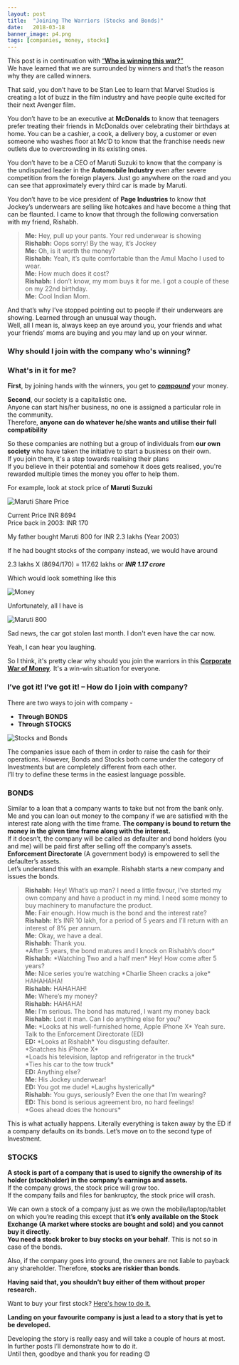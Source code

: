 ```yaml
---
layout: post
title:  "Joining The Warriors (Stocks and Bonds)"
date:   2018-03-18
banner_image: p4.png
tags: [companies, money, stocks]
---
```


This post is in continuation with [“**Who is winning this war?**”](https://investingknights.com/2018/03/15/who-is-winning-this-war/)<br/>
We have learned that we are surrounded by winners and that’s the reason why they are called winners.<br/>

That said, you don’t have to be Stan Lee to learn that Marvel Studios is creating a lot of buzz in the film industry and have people quite excited for their next Avenger film.<br/>

You don’t have to be an executive at **McDonalds** to know that teenagers prefer treating their friends in McDonalds over celebrating their birthdays at home. You can be a cashier, a cook, a delivery boy, a customer or even someone who washes floor at Mc’D to know that the franchise needs new outlets due to overcrowding in its existing ones.<br/>
<!--more-->

You don’t have to be a CEO of Maruti Suzuki to know that the company is the undisputed leader in the **Automobile Industry** even after severe competition from the foreign players. Just go anywhere on the road and you can see that approximately every third car is made by Maruti.<br/>

You don’t have to be vice president of **Page Industries** to know that Jockey’s underwears are selling like hotcakes and have become a thing that can be flaunted. I came to know that through the following conversation with my friend, Rishabh.<br/>

>**Me:** Hey, pull up your pants. Your red underwear is showing<br/>
**Rishabh:** Oops sorry! By the way, it’s Jockey<br/>
**Me:** Oh, is it worth the money?<br/>
**Rishabh:** Yeah, it’s quite comfortable than the Amul Macho I used to wear.<br/>
**Me:** How much does it cost?<br/>
**Rishabh:** I don’t know, my mom buys it for me. I got a couple of these on my 22nd birthday.<br/>
**Me:** Cool Indian Mom.

And that’s why I’ve stopped pointing out to people if their underwears are showing. Learned through an unusual way though.<br/>
Well, all I mean is, always keep an eye around you, your friends and what your friends’ moms are buying and you may land up on your winner.<br/>

### **Why should I join with the company who's winning?**

### **What's in it for me?**

**First**, by joining hands with the winners, you get to [***compound***](https://investingknights.com/2018/03/17/befriending-compound-interest/) your money.

**Second**, our society is a capitalistic one.<br/>
Anyone can start his/her business, no one is assigned a particular role in the community.<br/>
Therefore, **anyone can do whatever he/she wants and utilise their full compatibility**<br/>

So these companies are nothing but a group of individuals from **our own society** who have taken the initiative to start a business on their own.<br/>
If you join them, it's a step towards realising their plans<br/>
If you believe in their potential and somehow it does gets realised, you're rewarded multiple times the money you offer to help them.

For example, look at stock price of **Maruti Suzuki**<br/>

<img src="/images/posts/p4_p1.png" alt="Maruti Share Price" style="display: block; margin-left: auto; margin-right: auto;"/>

Current Price INR 8694<br/>
Price back in 2003: INR 170

My father bought Maruti 800 for INR 2.3 lakhs (Year 2003)

If he had bought stocks of the company instead, we would have around

2.3 lakhs X (8694/170) = 117.62 lakhs or ***INR 1.17 crore***

Which would look something like this

<img src="/images/posts/p4_p2.jpg" alt="Money" style="display: block; margin-left: auto; margin-right: auto;"/>

Unfortunately, all I have is 

<img src="/images/posts/p4_p3.png" alt="Maruti 800" style="display: block; margin-left: auto; margin-right: auto;"/>

Sad news, the car got stolen last month. I don't even have the car now.

Yeah, I can hear you laughing.

So I think, it's pretty clear why should you join the warriors in this [**Corporate War of Money**](https://investingknights.com/2018/03/14/war-of-money/). It's a win-win situation for everyone.

### I’ve got it! I’ve got it! – How do I join with company?

There are two ways to join with company -
- **Through BONDS**
- **Through STOCKS**

<img src="/images/posts/p4_1.jpg" alt="Stocks and Bonds" style="display: block; margin-left: auto; margin-right: auto;"/>

The companies issue each of them in order to raise the cash for their operations. However, Bonds and Stocks both come under the category of Investments but are completely different from each other.<br/> 
I’ll try to define these terms in the easiest language possible.

### BONDS

Similar to a loan that a company wants to take but not from the bank only. Me and you can loan out money to the company if we are satisfied with the interest rate along with the time frame. **The company is bound to return the money in the given time frame along with the interest.**<br/> 
If it doesn’t, the company will be called as defaulter and bond holders (you and me) will be paid first after selling off the company’s assets. **Enforcement Directorate** (A government body) is empowered to sell the defaulter’s assets.<br/>
Let’s understand this with an example. Rishabh starts a new company and issues the bonds.

>**Rishabh:** Hey! What’s up man? I need a little favour, I’ve started my own company and have a product in my mind. I need some money to buy machinery to manufacture the product.<br/>
**Me:** Fair enough. How much is the bond and the interest rate?<br/>
**Rishabh:** It’s INR 10 lakh, for a period of 5 years and I’ll return with an interest of 8% per annum.<br/>
**Me:** Okay, we have a deal.<br/>
**Rishabh:** Thank you.<br/>
\*After 5 years, the bond matures and I knock on Rishabh’s door\*<br/>
**Rishabh:** \*Watching Two and a half men\* Hey! How come after 5 years?<br/>
**Me:** Nice series you’re watching \*Charlie Sheen cracks a joke\* HAHAHAHA!<br/>
**Rishabh:**  HAHAHAH!<br/>
**Me:** Where’s my money?<br/>
**Rishabh:** HAHAHA!<br/>
**Me:** I’m serious. The bond has matured, I want my money back<br/>
**Rishabh:** Lost it man. Can I do anything else for you?<br/>
**Me:** \*Looks at his well-furnished home, Apple iPhone X\* Yeah sure. Talk to the Enforcement Directorate (ED)<br/>
**ED:** \*Looks at Rishabh\* You disgusting defaulter.<br/> 
\*Snatches his iPhone X\*<br/>
\*Loads his television, laptop and refrigerator in the truck\*<br/>
\*Ties his car to the tow truck\*<br/>
**ED:** Anything else?<br/>
**Me:** His Jockey underwear!<br/>
**ED:** You got me dude! \*Laughs hysterically\*<br/>
**Rishabh:** You guys, seriously? Even the one that I’m wearing?<br/>
**ED:** This bond is serious agreement bro, no hard feelings!<br/>
\*Goes ahead does the honours\*<br/>

This is what actually happens. Literally everything is taken away by the ED if a company defaults on its bonds. Let’s move on to the second type of Investment.

### STOCKS

**A stock is part of a company that is used to signify the ownership of its holder (stockholder) in the company’s earnings and assets.**<br/>
If the company grows, the stock price will grow too.<br/>
If the company fails and files for bankruptcy, the stock price will crash.<br/>

We can own a stock of a company just as we own the mobile/laptop/tablet on which you’re reading this except that **it’s only available on the Stock Exchange (A market where stocks are bought and sold) and you cannot buy it directly**.<br/>
**You need a stock broker to buy stocks on your behalf**. This is not so in case of the bonds.<br/>

Also, if the company goes into ground, the owners are not liable to payback any shareholder. Therefore, **stocks are riskier than bonds**.<br/>

**Having said that, you shouldn’t buy either of them without proper research.**

Want to buy your first stock? [Here's how to do it.](https://investingknights.com/2018/03/22/how-to-buy-stocks/)

**Landing on your favourite company is just a lead to a story that is yet to be developed.**

Developing the story is really easy and will take a couple of hours at most.<br/>
In further posts I’ll demonstrate how to do it.<br/>
Until then, goodbye and thank you for reading 😊
